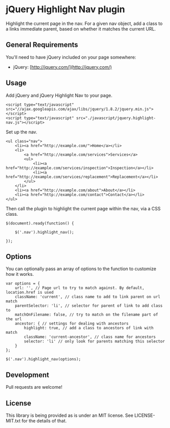 jQuery Highlight Nav plugin
=======================

Highlight the current page in the nav. For a given nav object, add a class to a links immediate parent, based on whether it matches the current URL.

## General Requirements

You'll need to have jQuery included on your page somewhere:
- jQuery: [http://jquery.com/](http://jquery.com/)

## Usage

Add jQuery and jQuery Highlight Nav to your page.

	<script type="text/javascript" src="//ajax.googleapis.com/ajax/libs/jquery/1.8.2/jquery.min.js"></script>
	<script type="text/javascript" src="./javascript/jquery.highlight-nav.js"></script>

Set up the nav.

	<ul class="nav">
		<li><a href="http://example.com/">Home</a></li>
		<li>
			<a href="http://example.com/services">Services</a>
			<ul>
				<li><a href="http://example.com/services/inspection">Inspection</a></li>
				<li><a href="http://example.com/services/replacement">Replacement</a></li>
			</ul>
		</li>
		<li><a href="http://example.com/about">About</a></li>
		<li><a href="http://example.com/contact">Contact</a></li>
	</ul>


Then call the plugin to highlight the current page within the nav, via a CSS class.

	$(document).ready(function() {

		$('.nav').highlight_nav();

	});

## Options

You can optionally pass an array of options to the function to customize how it works.


	var options = {
		url: '', // Page url to try to match against. By default, location.href is used
		className: 'current', // class name to add to link parent on url match
		parentSelector: 'li', // selector for parent of link to add class to
		matchOnFilename: false, // try to match on the filename part of the url
		ancestor: { // settings for dealing with ancestors
			highlight: true, // add a class to ancestors of link with match
			className: 'current-ancestor', // class name for ancestors
			selector: 'li' // only look for parents matching this selector
		}
	};

	$('.nav').highlight_nav(options);

## Development

Pull requests are welcome!

## License

This library is being provided as is under an MIT license. See LICENSE-MIT.txt for the details of that.
